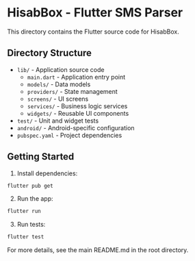 # HisabBox - Flutter SMS Parser

This directory contains the Flutter source code for HisabBox.

## Directory Structure

- `lib/` - Application source code
  - `main.dart` - Application entry point
  - `models/` - Data models
  - `providers/` - State management
  - `screens/` - UI screens
  - `services/` - Business logic services
  - `widgets/` - Reusable UI components
- `test/` - Unit and widget tests
- `android/` - Android-specific configuration
- `pubspec.yaml` - Project dependencies

## Getting Started

1. Install dependencies:
```bash
flutter pub get
```

2. Run the app:
```bash
flutter run
```

3. Run tests:
```bash
flutter test
```

For more details, see the main README.md in the root directory.
